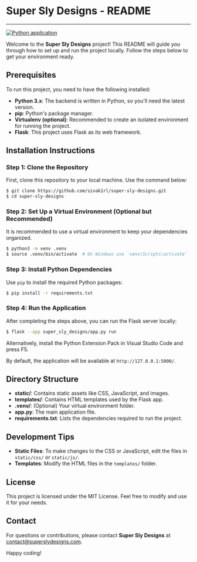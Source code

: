 # Super Sly Designs - README
---
[![Python application](https://github.com/sivak1rl/super-sly-design/actions/workflows/python-app.yml/badge.svg)](https://github.com/sivak1rl/super-sly-design/actions/workflows/python-app.yml)

Welcome to the **Super Sly Designs** project! This README will guide you through how to set up and run the project locally. Follow the steps below to get your environment ready.

## Prerequisites

To run this project, you need to have the following installed:

- **Python 3.x**: The backend is written in Python, so you'll need the latest version.
- **pip**: Python's package manager.
- **Virtualenv (optional)**: Recommended to create an isolated environment for running the project.
- **Flask**: This project uses Flask as its web framework.

## Installation Instructions

### Step 1: Clone the Repository

First, clone this repository to your local machine. Use the command below:

```bash
$ git clone https://github.com/sivak1rl/super-sly-designs.git
$ cd super-sly-designs
```

### Step 2: Set Up a Virtual Environment (Optional but Recommended)

It is recommended to use a virtual environment to keep your dependencies organized.

```bash
$ python3 -m venv .venv
$ source .venv/bin/activate  # On Windows use `venv\Scripts\activate`
```

### Step 3: Install Python Dependencies

Use `pip` to install the required Python packages:

```bash
$ pip install -r requirements.txt
```

### Step 4: Run the Application

After completing the steps above, you can run the Flask server locally:

```bash
$ flask --app super_sly_designs/app.py run
```

Alternatively, install the Python Extension Pack in Visual Studio Code and press F5.

By default, the application will be available at `http://127.0.0.1:5000/`.

## Directory Structure

- **static/**: Contains static assets like CSS, JavaScript, and images.
- **templates/**: Contains HTML templates used by the Flask app.
- **.venv/**: (Optional) Your virtual environment folder.
- **app.py**: The main application file.
- **requirements.txt**: Lists the dependencies required to run the project.

## Development Tips

- **Static Files**: To make changes to the CSS or JavaScript, edit the files in `static/css/` or `static/js/`.
- **Templates**: Modify the HTML files in the `templates/` folder.

## License

This project is licensed under the MIT License. Feel free to modify and use it for your needs.

## Contact

For questions or contributions, please contact **Super Sly Designs** at [contact@superslydesigns.com](mailto:contact@superslydesigns.com).

Happy coding!

